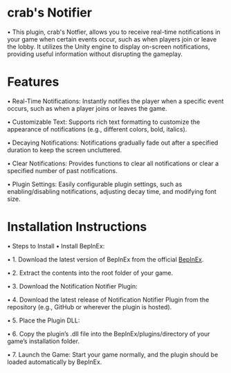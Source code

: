 # crab's Notifier
• This plugin, crab's Notfier, allows you to receive real-time notifications in your game when certain events occur, such as when players join or leave the lobby. It utilizes the Unity engine to display on-screen notifications, providing useful information without disrupting the gameplay.

# Features
• Real-Time Notifications: Instantly notifies the player when a specific event occurs, such as when a player joins or leaves the game.

• Customizable Text: Supports rich text formatting to customize the appearance of notifications (e.g., different colors, bold, italics).

• Decaying Notifications: Notifications gradually fade out after a specified duration to keep the screen uncluttered.

• Clear Notifications: Provides functions to clear all notifications or clear a specified number of past notifications.

• Plugin Settings: Easily configurable plugin settings, such as enabling/disabling notifications, adjusting decay time, and modifying font size.

# Installation Instructions

• Steps to Install
• Install BepInEx:

• 1. Download the latest version of BepInEx from the official [BepInEx](https://github.com/BepInEx/BepInEx).

• 2. Extract the contents into the root folder of your game.

• 3. Download the Notification Notifier Plugin:

• 4. Download the latest release of Notification Notifier Plugin from the repository (e.g., GitHub or wherever the plugin is hosted).

• 5. Place the Plugin DLL:

• 6. Copy the plugin’s .dll file into the BepInEx/plugins/directory of your game’s installation folder.

• 7. Launch the Game: Start your game normally, and the plugin should be loaded automatically by BepInEx.
